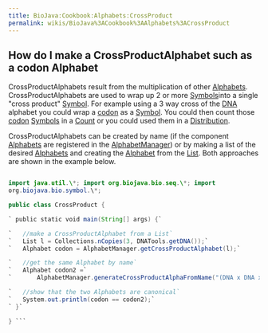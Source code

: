 ```yaml
---
title: BioJava:Cookbook:Alphabets:CrossProduct
permalink: wikis/BioJava%3ACookbook%3AAlphabets%3ACrossProduct
---
```


How do I make a CrossProductAlphabet such as a codon Alphabet
-------------------------------------------------------------

CrossProductAlphabets result from the multiplication of other
[Alphabets](http://www.biojava.org/docs/api1.8/org/biojava/bio/symbol/Alphabet.html).
CrossProductAlphabets are used to wrap up 2 or more
[Symbols](http://www.biojava.org/docs/api1.8/org/biojava/bio/symbol/Symbol.html)into
a single "cross product"
[Symbol](http://www.biojava.org/docs/api1.8/org/biojava/bio/symbol/Symbol.html).
For example using a 3 way cross of the [DNA](wp:DNA "wikilink") alphabet
you could wrap a [codon](wp:codon "wikilink") as a
[Symbol](http://www.biojava.org/docs/api1.8/org/biojava/bio/symbol/Symbol.html).
You could then count those [codon](wp:codon "wikilink")
[Symbols](http://www.biojava.org/docs/api1.8/org/biojava/bio/symbol/Symbol.html)
in a
[Count](http://www.biojava.org/docs/api1.8/org/biojava/bio/dist/Count.html)
or you could used them in a
[Distribution](http://www.biojava.org/docs/api1.8/org/biojava/bio/dist/Distribution.html).

CrossProductAlphabets can be created by name (if the component
[Alphabets](http://www.biojava.org/docs/api1.8/org/biojava/bio/symbol/Alphabet.html)
are registered in the
[AlphabetManager](http://www.biojava.org/docs/api1.8/org/biojava/bio/symbol/AlphabetManager.html))
or by making a list of the desired
[Alphabets](http://www.biojava.org/docs/api1.8/org/biojava/bio/symbol/Alphabet.html)
and creating the
[Alphabet](http://www.biojava.org/docs/api1.8/org/biojava/bio/symbol/Alphabet.html)
from the
[List](http://java.sun.com/j2se/1.4.2/docs/api/java/util/List.html).
Both approaches are shown in the example below.

```java package biojava\_in\_anger;

import java.util.\*; import org.biojava.bio.seq.\*; import
org.biojava.bio.symbol.\*;

public class CrossProduct {

` public static void main(String[] args) {`

`   //make a CrossProductAlphabet from a List`  
`   List l = Collections.nCopies(3, DNATools.getDNA());`  
`   Alphabet codon = AlphabetManager.getCrossProductAlphabet(l);`

`   //get the same Alphabet by name`  
`   Alphabet codon2 =`  
`       AlphabetManager.generateCrossProductAlphaFromName("(DNA x DNA x DNA)");`

`   //show that the two Alphabets are canonical`  
`   System.out.println(codon == codon2);`  
` }`

} ```
